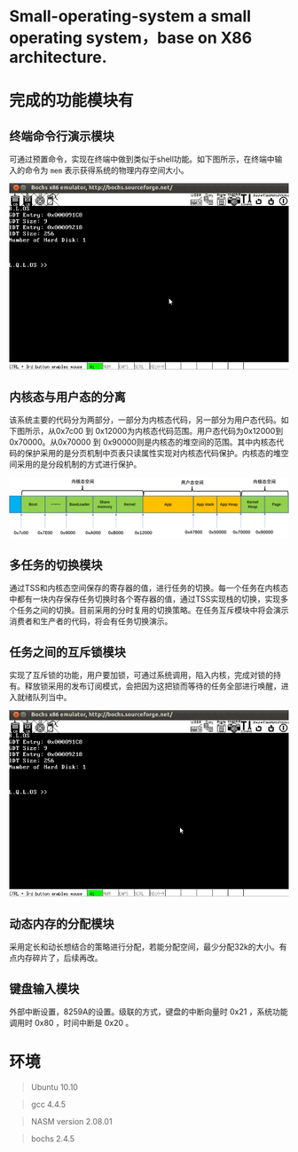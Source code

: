 # Small-operating-system a small operating system，base on X86 architecture.

# 完成的功能模块有

## 终端命令行演示模块
可通过预置命令，实现在终端中做到类似于shell功能。如下图所示，在终端中输入的命令为 `mem` 表示获得系统的物理内存空间大小。

![image](https://github.com/Buildings-Lei/Small-operating-system-/blob/main/images/mem.gif)

## 内核态与用户态的分离
该系统主要的代码分为两部分，一部分为内核态代码，另一部分为用户态代码。如下图所示，从0x7c00 到 0x12000为内核态代码范围。用户态代码为0x12000到0x70000。从0x70000 到 0x90000则是内核态的堆空间的范围。其中内核态代码的保护采用的是分页机制中页表只读属性实现对内核态代码保护。内核态的堆空间采用的是分段机制的方式进行保护。

![image](https://github.com/Buildings-Lei/Small-operating-system-/blob/main/images/memory.png)

## 多任务的切换模块
通过TSS和内核态空间保存的寄存器的值，进行任务的切换。每一个任务在内核态中都有一块内存保存任务切换时各个寄存器的值，通过TSS实现栈的切换，实现多个任务之间的切换。目前采用的分时复用的切换策略。在任务互斥模块中将会演示消费者和生产者的代码，将会有任务切换演示。

## 任务之间的互斥锁模块
实现了互斥锁的功能，用户要加锁，可通过系统调用，陷入内核，完成对锁的持有。释放锁采用的发布订阅模式，会把因为这把锁而等待的任务全部进行唤醒，进入就绪队列当中。

![image](https://github.com/Buildings-Lei/Small-operating-system-/blob/main/images/demo1.gif)

## 动态内存的分配模块

采用定长和动长想结合的策略进行分配，若能分配空间，最少分配32k的大小。有点内存碎片了，后续再改。

## 键盘输入模块

外部中断设置，8259A的设置。级联的方式，键盘的中断向量时 0x21 ，系统功能调用时 0x80 ，时间中断是 0x20 。


# 环境

> Ubuntu 10.10 

> gcc 4.4.5

> NASM version 2.08.01

> bochs 2.4.5



